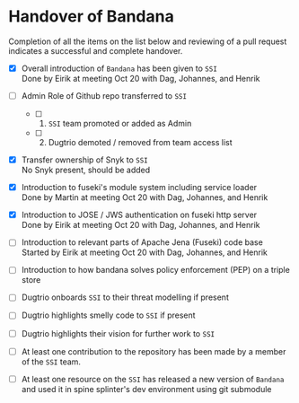 # Handover of Bandana
Completion of all the items on the list below and reviewing of a pull request indicates a successful and complete handover.

- [x] Overall introduction of `Bandana` has been given to `SSI`  
      Done by Eirik at meeting Oct 20 with Dag, Johannes, and Henrik
- [ ] Admin Role of Github repo transferred to `SSI`
  - [ ] 1. `SSI` team promoted or added as Admin
  - [ ] 2. Dugtrio demoted / removed from team access list
- [x] Transfer ownership of Snyk to `SSI`  
    No Snyk present, should be added
- [x] Introduction to fuseki's module system including service loader  
    Done by Martin at meeting Oct 20 with Dag, Johannes, and Henrik
- [x] Introduction to JOSE / JWS authentication on fuseki http server  
    Done by Eirik at meeting Oct 20 with Dag, Johannes, and Henrik
- [ ] Introduction to relevant parts of Apache Jena (Fuseki) code base  
    Started by Eirik at meeting Oct 20 with Dag, Johannes, and Henrik
- [ ] Introduction to how bandana solves policy enforcement (PEP) on a triple store
- [ ] Dugtrio onboards `SSI` to their threat modelling if present
- [ ] Dugtrio highlights smelly code to `SSI` if present
- [ ] Dugtrio highlights their vision for further work to `SSI`
- [ ] At least one contribution to the repository has been made by a member of the `SSI` team.
- [ ] At least one resource on the `SSI` has released a new version of `Bandana` and used it in spine splinter's dev environment using git submodule

